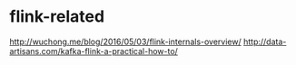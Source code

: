 # flink-related

http://wuchong.me/blog/2016/05/03/flink-internals-overview/
http://data-artisans.com/kafka-flink-a-practical-how-to/
